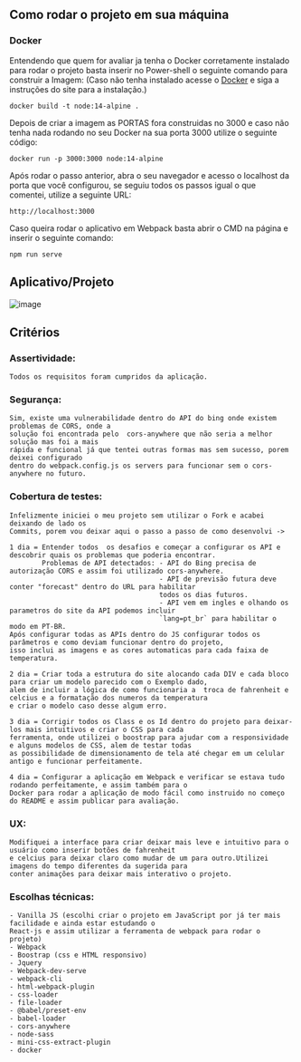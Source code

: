 
## Como rodar o projeto em sua máquina

### Docker

Entendendo que quem for avaliar ja tenha o Docker corretamente instalado para rodar o projeto basta inserir no Power-shell o seguinte comando para construir a Imagem:
(Caso não tenha instalado acesse o [Docker](https://www.docker.com/) e siga a instruções do site para a instalação.)
```
docker build -t node:14-alpine .
```

Depois de criar a imagem as PORTAS fora construidas no 3000 e caso não tenha nada rodando no seu Docker na sua porta 3000 utilize o seguinte código:
```
docker run -p 3000:3000 node:14-alpine
```

Após rodar o passo anterior, abra o seu navegador e acesso o localhost da porta que você configurou, se seguiu todos os passos igual o que comentei, utilize a seguinte URL:
```
http://localhost:3000
```

Caso queira rodar o aplicativo em Webpack basta abrir o CMD na página e inserir o seguinte comando:
```
npm run serve
```


## Aplicativo/Projeto

![image](https://user-images.githubusercontent.com/32525259/117521195-ce946700-afac-11eb-9d39-b36699ab1da0.png)

## Critérios

### Assertividade: 
```
Todos os requisitos foram cumpridos da aplicação.
```

### Segurança: 
```
Sim, existe uma vulnerabilidade dentro do API do bing onde existem problemas de CORS, onde a 
solução foi encontrada pelo  cors-anywhere que não seria a melhor solução mas foi a mais 
rápida e funcional já que tentei outras formas mas sem sucesso, porem deixei configurado 
dentro do webpack.config.js os servers para funcionar sem o cors-anywhere no futuro.
```

### Cobertura de testes: 
```
Infelizmente iniciei o meu projeto sem utilizar o Fork e acabei deixando de lado os 
Commits, porem vou deixar aqui o passo a passo de como desenvolvi ->
```

```
1 dia = Entender todos  os desafios e começar a configurar os API e descobrir quais os problemas que poderia encontrar.
        Problemas de API detectados: - API do Bing precisa de autorização CORS e assim foi utilizado cors-anywhere.
                                     - API de previsão futura deve conter "forecast" dentro do URL para habilitar 
                                     todos os dias futuros.
                                     - API vem em ingles e olhando os parametros do site da API podemos incluir 
                                     `lang=pt_br` para habilitar o modo em PT-BR.
Após configurar todas as APIs dentro do JS configurar todos os parâmetros e como deviam funcionar dentro do projeto,
isso inclui as imagens e as cores automaticas para cada faixa de temperatura.
        
2 dia = Criar toda a estrutura do site alocando cada DIV e cada bloco para criar um modelo parecido com o Exemplo dado,
alem de incluir a lógica de como funcionaria a  troca de fahrenheit e celcius e a formatação dos numeros da temperatura
e criar o modelo caso desse algum erro.

3 dia = Corrigir todos os Class e os Id dentro do projeto para deixar-los mais intuitivos e criar o CSS para cada 
ferramenta, onde utilizei o boostrap para ajudar com a responsividade e alguns modelos de CSS, alem de testar todas 
as possibilidade de dimensionamento de tela até chegar em um celular antigo e funcionar perfeitamente.

4 dia = Configurar a aplicação em Webpack e verificar se estava tudo rodando perfeitamente, e assim também para o 
Docker para rodar a aplicação de modo fácil como instruido no começo do README e assim publicar para avaliação.
```                                     

### UX:
```
Modifiquei a interface para criar deixar mais leve e intuitivo para o usuário como inserir botões de fahrenheit 
e celcius para deixar claro como mudar de um para outro.Utilizei imagens do tempo diferentes da sugerida para 
conter animações para deixar mais interativo o projeto.
```

### Escolhas técnicas: 
```
- Vanilla JS (escolhi criar o projeto em JavaScript por já ter mais facilidade e ainda estar estudando o 
React-js e assim utilizar a ferramenta de webpack para rodar o projeto)
- Webpack
- Boostrap (css e HTML responsivo)
- Jquery
- Webpack-dev-serve
- webpack-cli
- html-webpack-plugin
- css-loader
- file-loader
- @babel/preset-env
- babel-loader
- cors-anywhere
- node-sass
- mini-css-extract-plugin
- docker
```
